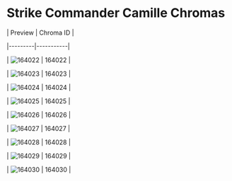 # Strike Commander Camille Chromas


| Preview | Chroma ID |

|---------|-----------|

| ![164022](https://raw.communitydragon.org/latest/plugins/rcp-be-lol-game-data/global/default/v1/champion-chroma-images/164/164022.png) | 164022 |

| ![164023](https://raw.communitydragon.org/latest/plugins/rcp-be-lol-game-data/global/default/v1/champion-chroma-images/164/164023.png) | 164023 |

| ![164024](https://raw.communitydragon.org/latest/plugins/rcp-be-lol-game-data/global/default/v1/champion-chroma-images/164/164024.png) | 164024 |

| ![164025](https://raw.communitydragon.org/latest/plugins/rcp-be-lol-game-data/global/default/v1/champion-chroma-images/164/164025.png) | 164025 |

| ![164026](https://raw.communitydragon.org/latest/plugins/rcp-be-lol-game-data/global/default/v1/champion-chroma-images/164/164026.png) | 164026 |

| ![164027](https://raw.communitydragon.org/latest/plugins/rcp-be-lol-game-data/global/default/v1/champion-chroma-images/164/164027.png) | 164027 |

| ![164028](https://raw.communitydragon.org/latest/plugins/rcp-be-lol-game-data/global/default/v1/champion-chroma-images/164/164028.png) | 164028 |

| ![164029](https://raw.communitydragon.org/latest/plugins/rcp-be-lol-game-data/global/default/v1/champion-chroma-images/164/164029.png) | 164029 |

| ![164030](https://raw.communitydragon.org/latest/plugins/rcp-be-lol-game-data/global/default/v1/champion-chroma-images/164/164030.png) | 164030 |